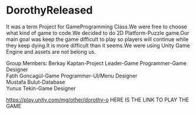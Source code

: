 # DorothyReleased
It was a term Project for GameProgramming Class.We were free to choose what kind of game to code.We decided to do 2D Platform-Puzzle game.Our main goal was keep the game difficult to play so players will continue while they keep dying.It is more difficult than it seems.We were using Unity Game Engine and assets are not belong us.

Group Members:
Berkay Kaptan-Project Leader-Game Programmer-Game Designer                    
Fatih Goncagül-Game Programmer-UI/Menu Designer  
Mustafa Bulut-Database             
Yunus Tekin-Game Designer

https://play.unity.com/mg/other/dorothy-o     HERE IS THE LINK TO PLAY THE GAME
